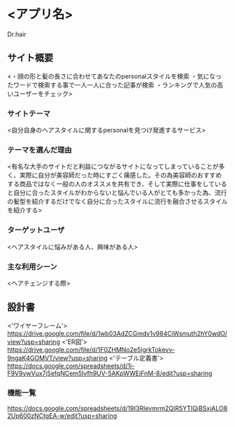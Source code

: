 # <アプリ名>
Dr.hair

## サイト概要

<・顔の形と髪の長さに合わせてあなたのpersonalスタイルを検索
・気になったワードで検索する事で一人一人に合った記事が検索
・ランキングで人気の高いユーザーをチェック>

### サイトテーマ
<自分自身のヘアスタイルに関するpersonalを見つけ発進するサービス>

### テーマを選んだ理由
<有名な大手のサイトだと利益につながるサイトになってしまっていることが多く、実際に自分が美容師だった時にすごく痛感した。その為美容師のおすすめする商品ではなく一般の人のオススメを共有でき、そして実際に仕事をしていると自分に合ったスタイルがわからないと悩んでいる人がとても多かった為、流行の髪型を紹介するだけでなく自分に合ったスタイルに流行を融合させるスタイルを紹介する>

### ターゲットユーザ
<ヘアスタイルに悩みがある人、興味がある人>

### 主な利用シーン
<ヘアチェンジする際>

## 設計書
<'ワイヤーフレーム'>
<https://drive.google.com/file/d/1wb03AdZCGmdv1v984CiWsmuth2hY0wdO/view?usp=sharing>
<'ER図'>
<https://drive.google.com/file/d/1F0ZHMNo2e5lgrkTokevv-9ngaK4GOMVT/view?usp=sharing>
<'テーブル定義書'>
<https://docs.google.com/spreadsheets/d/1i-F9V9ywVux7j5efqNCem5lvfh9UV-5AKpWWEjFnM-8/edit?usp=sharing>

### 機能一覧
<https://docs.google.com/spreadsheets/d/19I3RIevmrm2QIR5YTIQiBSxjALO82Up600zNCtgEA-w/edit?usp=sharing>